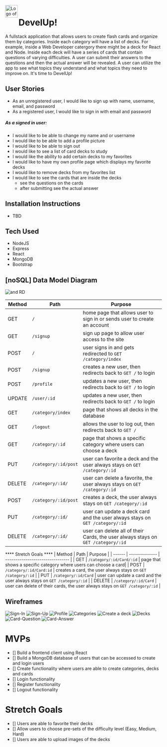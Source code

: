 <img align="left" width="40" height="auto" style="padding-right: 10px padding-top: 10px" src="public/logo.png" alt="Logo of DevelUp">

# DevelUp!

A fullstack application that allows users to create flash cards and organize them by categories. Inside each category will have a list of decks. For example, inside a Web Developer catergory there might be a deck for React and Node.
Inside each deck will have a series of cards that contain questions of varying difficulties. A user can submit their answers to the questions and then the actual answer will be revealed. A user can utilize the app to see what topics they understand and what topics they need to improve on.
It's time to DevelUp! 

## User Stories
* As an unregistered user, I would like to sign up with name, username, email, and password
* As a registered user, I would like to sign in with email and password

##### As a signed in user: 
* I would like to be able to change my name and or username
* I would like to be able to add a profile picture
* I would like to be able to sign out
* I would like to see a list of card decks to study
* I would like the ability to add certain decks to my favorites
* I would like to have my own profile page which displays my favorite decks
* I would like to remove decks from my favorites list
* I would like to see the cards that are inside the decks
  - see the questions on the cards
  - after submitting see the actual answer

## Installation Instructions
- TBD

## Tech Used
* NodeJS
* Express
* React
* MongoDB
* Bootstrap


## [noSQL] Data Model Diagram

![and RD](/public/DevelUp-ERD.png)

| Method | Path | Purpose |
| ------ | -------------- | -------------------------------- |
| GET | `/` | home page that allows user to sign in or sends user to create an account |
| GET | `/signup` | sign up page to allow user access to the site |
| POST | `/` | user signs in and gets redirected to `GET /category/index`  |
| POST | `/signup` | creates a new user, then redirects back to `GET /` to login |
| POST | `/profile` | updates a new user, then redirects back to `GET /` to login |
| UPDATE | `/user/:id` | updates a new user, then redirects back to `GET /` to login |
| GET | `/category/index` | page that shows all decks in the database |
| GET | `/logout` | allows the user to log out, then redirects back to `GET /` |
| GET | `/category/:id` | page that shows a specific category where users can choose a deck|
| PUT | `/category/:id/post` | user can favorite a deck and the user always stays on `GET /category/:id` |
| DELETE | `/category/:id/` | user can delete a favorite, the user always stays on `GET /category/:id` |
| POST | `/category/:id/post` | creates a deck, the user always stays on `GET /category/:id` |
| PUT | `/category/:id/` | user can update a deck card and the user always stays on `GET /category/:id` |
| DELETE | `/category/:id/` | user can delete all of their Cards, the user always stays on `GET /category/:id` |


**** Stretch Goals ****
| Method | Path | Purpose |
| ------ | -------------- | -------------------------------- |
| GET | `/category/:id/Card/:id` | page that shows a specific category where users can choose a card|
| POST | `/category/:id/Card:id` | creates a card, the user always stays on `GET /category/:id` |
| PUT | `/category/:id/Card` | user can update a card and the user always stays on `GET /category/:id` |
| DELETE | `/category/:id/Card` | user can delete of their cards, the user always stays on `GET /category/:id` |


 ## Wireframes

 
![Sign-In](/public/wireframes/Sign%20In.png)
![Sign-Up](/public/wireframes/Sign%20Up.png)
![Profile](/public/wireframes/Profie%20Page.png)
![Categories](/public/wireframes/Category%20Page.png)
![Create a deck](/public/wireframes/Create%20a%20deck%20Page.png)
![Decks](/public/wireframes/Decks%20Page.png)
![Card-Question](/public/wireframes/Card%20Page%20%5BQuestion%5D.png)
![Card-Answer](/public/wireframes/Card%20Page%20%5BAnswer%5D.png)



 # MVPs
- [] Build a frontend client using React
- [] Build a MongoDB database of users that can be accessed to create and login users
- [] Create functionality where users are able to create categories, decks and cards
- [] Login functionality
- [] Register functionality
- [] Logout functionality


# Stretch Goals
- [] Users are able to favorite their decks
- [] Allow users to choose pre-sets of the difficulty level (Easy, Medium, Hard)
- [] Users are able to upload images of the decks
